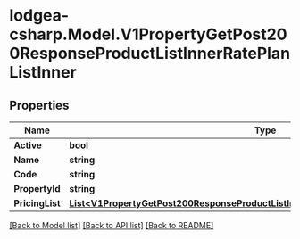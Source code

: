 
# lodgea-csharp.Model.V1PropertyGetPost200ResponseProductListInnerRatePlanListInner

## Properties

Name | Type | Description | Notes
------------ | ------------- | ------------- | -------------
**Active** | **bool** |  | [optional] 
**Name** | **string** |  | [optional] 
**Code** | **string** |  | [optional] 
**PropertyId** | **string** |  | [optional] 
**PricingList** | [**List&lt;V1PropertyGetPost200ResponseProductListInnerRatePlanListInnerPricingListInner&gt;**](V1PropertyGetPost200ResponseProductListInnerRatePlanListInnerPricingListInner.md) |  | [optional] 

[[Back to Model list]](../README.md#documentation-for-models)
[[Back to API list]](../README.md#documentation-for-api-endpoints)
[[Back to README]](../README.md)

